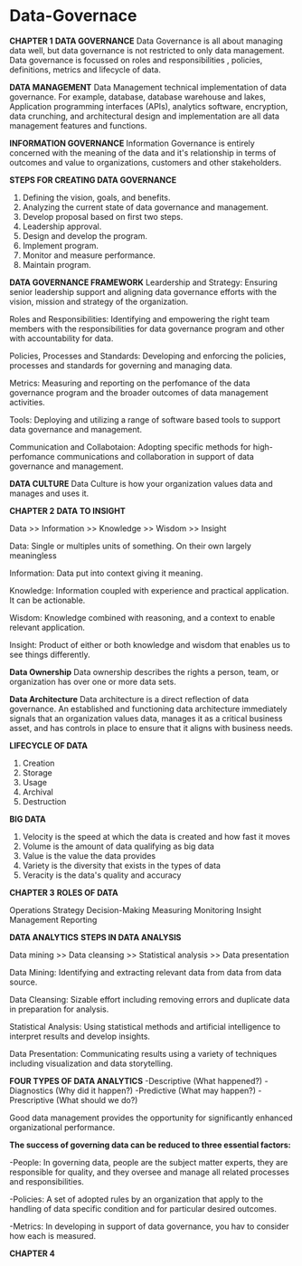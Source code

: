 # Data-Governace
**CHAPTER 1**
**DATA GOVERNANCE**
Data Governance is all about managing data well, but data governance is not restricted to only data management. Data governance is focussed on roles and responsibilities , policies, definitions, metrics and lifecycle of data.

**DATA MANAGEMENT**
Data Management technical implementation of data governance. For example, database, database warehouse and lakes, Application programming interfaces (APIs), analytics software, encryption, data crunching, and architectural design and implementation are all data management features and functions.

**INFORMATION GOVERNANCE**
Information Governance is entirely concerned with the meaning of the data and it's relationship in terms of outcomes and value to organizations, customers and other stakeholders.

**STEPS FOR CREATING DATA GOVERNANCE**
1. Defining the vision, goals, and benefits.
2. Analyzing the current state of data governance and management.
3. Develop proposal based on first two steps.
4. Leadership approval.
5. Design and develop the program.
6. Implement program.
7. Monitor and measure performance.
8. Maintain program.

**DATA GOVERNANCE FRAMEWORK**
Leardership and Strategy: Ensuring senior leadership support and aligning data governance efforts with the vision, mission and strategy of the organization.

Roles and Responsibilities: Identifying and empowering the right team members with the responsibilities for data governance program and other with accountability for data.

Policies, Processes and Standards: Developing and enforcing the policies, processes and standards for governing and managing data.

Metrics: Measuring and reporting on the perfomance of the data governance program and the broader outcomes of data management activities.

Tools: Deploying and utilizing a range of software based tools to support data governance and management.

Communication and Collabotaion: Adopting specific methods for high-perfomance communications and collaboration in support of data governance and management.

**DATA CULTURE**
Data Culture is how your organization values data and manages and uses it.


**CHAPTER 2**
**DATA TO INSIGHT**

Data >> Information >> Knowledge >> Wisdom >> Insight

Data: Single or multiples units of something. On their own largely meaningless

Information: Data put into context giving it meaning.

Knowledge: Information coupled with experience and practical application. It can be actionable.

Wisdom: Knowledge combined with reasoning, and a context to enable relevant application.

Insight: Product of either or both knowledge and wisdom that enables us to see things differently.

**Data Ownership**
Data ownership describes the rights a person, team, or organization has over one or more data sets.

**Data Architecture**
Data architecture is a direct reflection of data governance. An established and functioning data architecture immediately signals that an organization values data, manages it as a critical business asset, and has controls in place to ensure that it aligns with business needs.

**LIFECYCLE OF DATA**
1. Creation
2. Storage
3. Usage
4. Archival
5. Destruction

**BIG DATA**
1. Velocity is the speed at which the data is created and how fast it moves
2. Volume is the amount of data qualifying as big data
3. Value is the value the data provides
4. Variety is the diversity that exists in the types of data
5. Veracity is the data's quality and accuracy

**CHAPTER 3**
**ROLES OF DATA**

Operations
Strategy
Decision-Making
Measuring
Monitoring
Insight Management
Reporting

**DATA ANALYTICS**
**STEPS IN DATA ANALYSIS**

Data mining >> Data cleansing >> Statistical analysis >> Data presentation

Data Mining: Identifying and extracting relevant data from data from data source.

Data Cleansing: Sizable effort including removing errors and duplicate data in preparation for analysis.

Statistical Analysis: Using statistical methods and artificial intelligence to interpret results and develop insights.

Data Presentation: Communicating results using a variety of techniques including visualization and data storytelling.

**FOUR TYPES OF DATA ANALYTICS**
-Descriptive (What happened?)
-Diagnostics (Why did it happen?)
-Predictive (What may happen?)
-Prescriptive (What should we do?)

Good data management provides the opportunity for significantly enhanced organizational performance.

**The success of governing data can be reduced to three essential factors:**

-People: In governing data, people are the subject matter experts, they are responsible for quality, and they oversee and manage all related processes and responsibilities.

-Policies: A set of adopted rules by an organization that apply to the handling of data specific condition and for particular desired outcomes.

-Metrics: In developing in support of data governance, you hav to consider how each is measured.

**CHAPTER 4**


